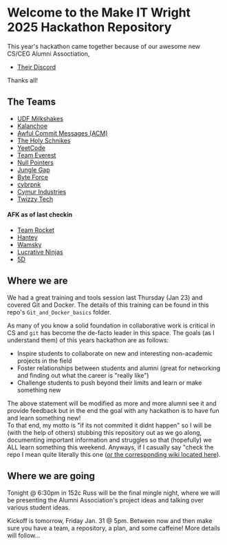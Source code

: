 # Welcome to the Make IT Wright 2025 Hackathon Repository

This year's hackathon came together because of our awesome new CS/CEG Alumni Assoctiation,

* [Their Discord](https://discord.gg/AbEeVVgeHj)

Thanks all!

## The Teams

* [UDF Milkshakes](https://github.com/GrantBenR/2025Hackathon)
* [Kalanchoe](https://github.com/ReeseHatfield/Make-IT-Wright-2025)
* [Awful Commit Messages (ACM)](https://github.com/Awful-Commit-Messages/MakeItWright2025)
* [The Holy Schnikes](https://github.com/JakeHamblin/hackathon-2025)
* [YeetCode](https://github.com/Wamski/MakeITWright_SP25)
* [Team Everest](https://github.com/sarojbhattaraiii/Team-Everest/tree/master)
* [Null Pointers](https://github.com/CollegeMarket-MakeITWright2025/CollegeMarket)
* [Jungle Gap](https://github.com/Kokuko3/P.A.W.S./tree/main)
* [Byte Force](https://github.com/AzizbekHusainov/WSU-Spring2025-Hackathon)
* [cybrpnk](https://github.com/cybrpnk/Make-IT-Wright-2025)
* [Cymur Industries](https://github.com/JonIsPatented/InventoryTracker.git)
* [Twizzy Tech](https://github.com/kaelabook/Twizzy-Tech)


#### AFK as of last checkin

* [Team Rocket](https://github.com/chinnuu05/2025-hackathon)
* [Hantey](https://github.com/Saugat-Shah/Hantey)
* [Wamsky](https://github.com/Wamski/MakeITWright_SP25)
* [Lucrative Ninjas](https://github.com/AMcGohan/WSU_Hackathon2025)
* [5D](https://github.com/WSUHackathon-Team5D/hackathon2025)


## Where we are

We had a great training and tools session last Thursday (Jan 23) and covered Git and Docker.  The details of this training can be found in this repo's `Git_and_Docker_basics` folder.

As many of you know a solid foundation in collaborative work is critical in CS and `git` has become the de-facto leader in this space.  The goals (as I understand them) of this years hackathon are as follows:

* Inspire students to collaborate on new and interesting non-academic projects in the field
* Foster relationships between students and alumni (great for networking and finding out what the career is "really like")
* Challenge students to push beyond their limits and learn or make something new

The above statement will be modified as more and more alumni see it and provide feedback but in the end the goal with any hackathon is to have fun and learn something new!  
To that end, my motto is "if its not commited it didnt happen" so I will be (with the help of others) stubbing this repository out as we go along, documenting important 
information and struggles so that (hopefully) we ALL learn something this weekend.  Anyways, if I casually say "check the repo I mean quite literally this one 
([or the corresponding wiki located here](https://github.com/wrightedu/Make-IT-Wright-2025/wiki)).

## Where we are going

Tonight @ 6:30pm in 152c Russ will be the final mingle night, where we will be presenting the Alumni Association's project ideas and talking over various student ideas.

Kickoff is tomorrow, Friday Jan. 31 @ 5pm.  Between now and then make sure you have a team, a repository, a plan, and some caffeine!  More details will follow...
 
